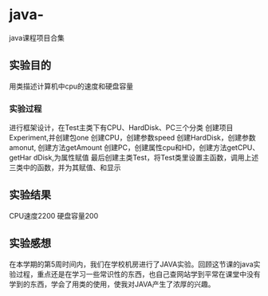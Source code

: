 # java-
java课程项目合集

## 实验目的

用类描述计算机中cpu的速度和硬盘容量

### 实验过程

进行框架设计，在Test主类下有CPU、HardDisk、PC三个分类
创建项目Experiment,并创建包one
创建CPU，创建参数speed
创建HardDisk，创建参数amonut, 创建方法getAmount
创建PC，创建属性cpu和HD，创建方法getCPU、getHar dDisk,为属性赋值
最后创建主类Test，将Test类里设置主函数，调用上述三类中的函数，并为其赋值、和显示

## 实验结果

CPU速度2200
硬盘容量200

## 实验感想

在本学期的第5周时间内，我们在学校机房进行了JAVA实验。回顾这节课的java实验过程，重点还是在学习一些常识性的东西，也自己查网站学到平常在课堂中没有学到的东西，学会了用类的使用，使我对JAVA产生了浓厚的兴趣。
